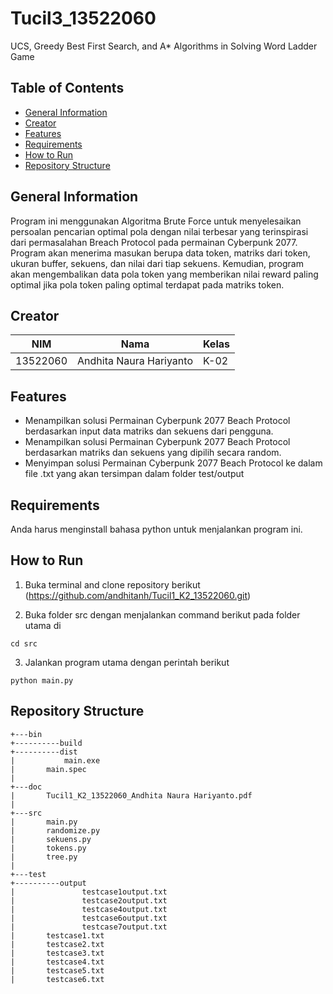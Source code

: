 # Tucil3_13522060
UCS, Greedy Best First Search, and A* Algorithms in Solving Word Ladder Game

## Table of Contents
* [General Information](#general-information)
* [Creator](#creator)
* [Features](#features)
* [Requirements](#requirements)
* [How to Run](#how-to-run)
* [Repository Structure](#repository-structure)

## General Information
Program ini menggunakan Algoritma Brute Force untuk menyelesaikan persoalan pencarian optimal pola dengan nilai terbesar yang terinspirasi dari permasalahan Breach Protocol pada permainan Cyberpunk 2077. Program akan menerima masukan berupa data token, matriks dari token, ukuran buffer, sekuens, dan nilai dari tiap sekuens. Kemudian, program akan mengembalikan data pola token yang memberikan nilai reward paling optimal jika pola token paling optimal terdapat pada matriks token.

## Creator
| NIM      | Nama                    | Kelas                                                                                                                                                                                                               |
|----------|-------------------------|--------------------------------------------------------------------------------------------------------------------------------------------------------------------------------------------------------------------------------|
| 13522060 | Andhita Naura Hariyanto    | K-02                                                              |

## Features
- Menampilkan solusi Permainan Cyberpunk 2077 Beach Protocol berdasarkan input data matriks dan sekuens dari pengguna.
- Menampilkan solusi Permainan Cyberpunk 2077 Beach Protocol berdasarkan matriks dan sekuens yang dipilih secara random.
- Menyimpan solusi Permainan Cyberpunk 2077 Beach Protocol ke dalam file .txt yang akan tersimpan dalam folder test/output

## Requirements
Anda harus menginstall bahasa python untuk menjalankan program ini.

## How to Run
1. Buka terminal and clone repository berikut (https://github.com/andhitanh/Tucil1_K2_13522060.git)

2. Buka folder src dengan menjalankan command berikut pada folder utama di
```
cd src
```

3. Jalankan program utama dengan perintah berikut

```
python main.py
```

## Repository Structure
```
+---bin
+----------build  
+----------dist
|           main.exe
|       main.spec
|
+---doc
|       Tucil1_K2_13522060_Andhita Naura Hariyanto.pdf
|
+---src
|       main.py
|       randomize.py
|       sekuens.py
|       tokens.py
|       tree.py
|
+---test
+----------output                
|               testcase1output.txt
|               testcase2output.txt
|               testcase4output.txt
|               testcase6output.txt
|               testcase7output.txt
|       testcase1.txt
|       testcase2.txt
|       testcase3.txt
|       testcase4.txt
|       testcase5.txt
|       testcase6.txt
```
